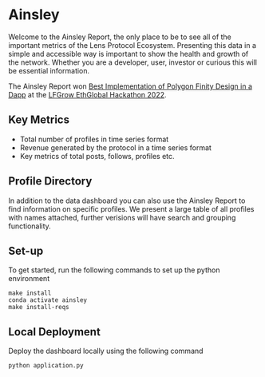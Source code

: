 # Ainsley
Welcome to the Ainsley Report, the only place to be to see all of the important metrics of the Lens Protocol Ecosystem. Presenting this data in a simple and accessible way is important to show the health and growth of the network. Whether you are a developer, user, investor or curious this will be essential information.

The Ainsley Report won [Best Implementation of Polygon Finity Design in a Dapp](https://showcase.ethglobal.com/lfgrow) at the [LFGrow EthGlobal Hackathon 2022](https://lfgrow.ethglobal.com/).

## Key Metrics
- Total number of profiles in time series format
- Revenue generated by the protocol in a time series format
- Key metrics of total posts, follows, profiles etc.

## Profile Directory
In addition to the data dashboard you can also use the Ainsley Report to find information on specific profiles. We present a large table of all profiles with names attached, further verisions will have search and grouping functionality.

## Set-up
To get started, run the following commands to set up the python environment
```
make install
conda activate ainsley
make install-reqs
```

## Local Deployment
Deploy the dashboard locally using the following command
```
python application.py
```
  
